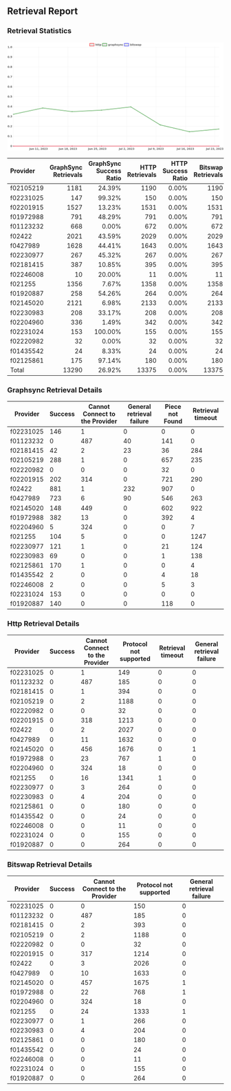 ## Retrieval Report
### Retrieval Statistics
<img src="https://raw.githubusercontent.com/data-preservation-programs/filplus-checker-assets/main/filecoin-project/filecoin-plus-large-datasets/issues/1900/1690276009472.png"/>

| Provider  | GraphSync Retrievals | GraphSync Success Ratio | HTTP Retrievals | HTTP Success Ratio | Bitswap Retrievals | Bitswap Success Ratio |
| :-------- | -------------------: | ----------------------: | --------------: | -----------------: | -----------------: | --------------------: |
| f02105219 |                 1181 |                  24.39% |            1190 |              0.00% |               1190 |                 0.00% |
| f02231025 |                  147 |                  99.32% |             150 |              0.00% |                150 |                 0.00% |
| f02201915 |                 1527 |                  13.23% |            1531 |              0.00% |               1531 |                 0.00% |
| f01972988 |                  791 |                  48.29% |             791 |              0.00% |                791 |                 0.00% |
| f01123232 |                  668 |                   0.00% |             672 |              0.00% |                672 |                 0.00% |
| f02422    |                 2021 |                  43.59% |            2029 |              0.00% |               2029 |                 0.00% |
| f0427989  |                 1628 |                  44.41% |            1643 |              0.00% |               1643 |                 0.00% |
| f02230977 |                  267 |                  45.32% |             267 |              0.00% |                267 |                 0.00% |
| f02181415 |                  387 |                  10.85% |             395 |              0.00% |                395 |                 0.00% |
| f02246008 |                   10 |                  20.00% |              11 |              0.00% |                 11 |                 0.00% |
| f021255   |                 1356 |                   7.67% |            1358 |              0.00% |               1358 |                 0.00% |
| f01920887 |                  258 |                  54.26% |             264 |              0.00% |                264 |                 0.00% |
| f02145020 |                 2121 |                   6.98% |            2133 |              0.00% |               2133 |                 0.00% |
| f02230983 |                  208 |                  33.17% |             208 |              0.00% |                208 |                 0.00% |
| f02204960 |                  336 |                   1.49% |             342 |              0.00% |                342 |                 0.00% |
| f02231024 |                  153 |                 100.00% |             155 |              0.00% |                155 |                 0.00% |
| f02220982 |                   32 |                   0.00% |              32 |              0.00% |                 32 |                 0.00% |
| f01435542 |                   24 |                   8.33% |              24 |              0.00% |                 24 |                 0.00% |
| f02125861 |                  175 |                  97.14% |             180 |              0.00% |                180 |                 0.00% |
| Total     |                13290 |                  26.92% |           13375 |              0.00% |              13375 |                 0.00% |

### Graphsync Retrieval Details
| Provider  | Success | Cannot Connect to the Provider | General retrieval failure | Piece not Found | Retrieval timeout |
| --------- | ------- | ------------------------------ | ------------------------- | --------------- | ----------------- |
| f02231025 | 146     | 1                              | 0                         | 0               | 0                 |
| f01123232 | 0       | 487                            | 40                        | 141             | 0                 |
| f02181415 | 42      | 2                              | 23                        | 36              | 284               |
| f02105219 | 288     | 1                              | 0                         | 657             | 235               |
| f02220982 | 0       | 0                              | 0                         | 32              | 0                 |
| f02201915 | 202     | 314                            | 0                         | 721             | 290               |
| f02422    | 881     | 1                              | 232                       | 907             | 0                 |
| f0427989  | 723     | 6                              | 90                        | 546             | 263               |
| f02145020 | 148     | 449                            | 0                         | 602             | 922               |
| f01972988 | 382     | 13                             | 0                         | 392             | 4                 |
| f02204960 | 5       | 324                            | 0                         | 0               | 7                 |
| f021255   | 104     | 5                              | 0                         | 0               | 1247              |
| f02230977 | 121     | 1                              | 0                         | 21              | 124               |
| f02230983 | 69      | 0                              | 0                         | 1               | 138               |
| f02125861 | 170     | 1                              | 0                         | 0               | 4                 |
| f01435542 | 2       | 0                              | 0                         | 4               | 18                |
| f02246008 | 2       | 0                              | 0                         | 5               | 3                 |
| f02231024 | 153     | 0                              | 0                         | 0               | 0                 |
| f01920887 | 140     | 0                              | 0                         | 118             | 0                 |

### Http Retrieval Details
| Provider  | Success | Cannot Connect to the Provider | Protocol not supported | Retrieval timeout | General retrieval failure |
| --------- | ------- | ------------------------------ | ---------------------- | ----------------- | ------------------------- |
| f02231025 | 0       | 1                              | 149                    | 0                 | 0                         |
| f01123232 | 0       | 487                            | 185                    | 0                 | 0                         |
| f02181415 | 0       | 1                              | 394                    | 0                 | 0                         |
| f02105219 | 0       | 2                              | 1188                   | 0                 | 0                         |
| f02220982 | 0       | 0                              | 32                     | 0                 | 0                         |
| f02201915 | 0       | 318                            | 1213                   | 0                 | 0                         |
| f02422    | 0       | 2                              | 2027                   | 0                 | 0                         |
| f0427989  | 0       | 11                             | 1632                   | 0                 | 0                         |
| f02145020 | 0       | 456                            | 1676                   | 0                 | 1                         |
| f01972988 | 0       | 23                             | 767                    | 1                 | 0                         |
| f02204960 | 0       | 324                            | 18                     | 0                 | 0                         |
| f021255   | 0       | 16                             | 1341                   | 1                 | 0                         |
| f02230977 | 0       | 3                              | 264                    | 0                 | 0                         |
| f02230983 | 0       | 4                              | 204                    | 0                 | 0                         |
| f02125861 | 0       | 0                              | 180                    | 0                 | 0                         |
| f01435542 | 0       | 0                              | 24                     | 0                 | 0                         |
| f02246008 | 0       | 0                              | 11                     | 0                 | 0                         |
| f02231024 | 0       | 0                              | 155                    | 0                 | 0                         |
| f01920887 | 0       | 0                              | 264                    | 0                 | 0                         |

### Bitswap Retrieval Details
| Provider  | Success | Cannot Connect to the Provider | Protocol not supported | General retrieval failure |
| --------- | ------- | ------------------------------ | ---------------------- | ------------------------- |
| f02231025 | 0       | 0                              | 150                    | 0                         |
| f01123232 | 0       | 487                            | 185                    | 0                         |
| f02181415 | 0       | 2                              | 393                    | 0                         |
| f02105219 | 0       | 2                              | 1188                   | 0                         |
| f02220982 | 0       | 0                              | 32                     | 0                         |
| f02201915 | 0       | 317                            | 1214                   | 0                         |
| f02422    | 0       | 3                              | 2026                   | 0                         |
| f0427989  | 0       | 10                             | 1633                   | 0                         |
| f02145020 | 0       | 457                            | 1675                   | 1                         |
| f01972988 | 0       | 22                             | 768                    | 1                         |
| f02204960 | 0       | 324                            | 18                     | 0                         |
| f021255   | 0       | 24                             | 1333                   | 1                         |
| f02230977 | 0       | 1                              | 266                    | 0                         |
| f02230983 | 0       | 4                              | 204                    | 0                         |
| f02125861 | 0       | 0                              | 180                    | 0                         |
| f01435542 | 0       | 0                              | 24                     | 0                         |
| f02246008 | 0       | 0                              | 11                     | 0                         |
| f02231024 | 0       | 0                              | 155                    | 0                         |
| f01920887 | 0       | 0                              | 264                    | 0                         |

